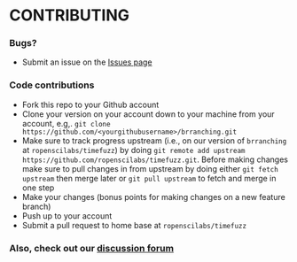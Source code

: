 # CONTRIBUTING #

### Bugs?

* Submit an issue on the [Issues page](https://github.com/ropenscilabs/timefuzz/issues)

### Code contributions

* Fork this repo to your Github account
* Clone your version on your account down to your machine from your account, e.g,. `git clone https://github.com/<yourgithubusername>/brranching.git`
* Make sure to track progress upstream (i.e., on our version of `brranching` at `ropenscilabs/timefuzz`) by doing `git remote add upstream https://github.com/ropenscilabs/timefuzz.git`. Before making changes make sure to pull changes in from upstream by doing either `git fetch upstream` then merge later or `git pull upstream` to fetch and merge in one step
* Make your changes (bonus points for making changes on a new feature branch)
* Push up to your account
* Submit a pull request to home base at `ropenscilabs/timefuzz`

### Also, check out our [discussion forum](https://discuss.ropensci.org)
